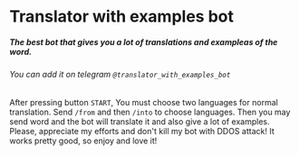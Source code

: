 # Translator with examples bot
##### The best bot that gives you a lot of translations and exampleas of the word. 
###### You can add it on telegram ```@translator_with_examples_bot```

After pressing button ```START```, You must choose two languages for normal translation.
Send ```/from``` and then ```/into``` to choose languages.
Then you may send word and the bot will translate it and also give a lot of examples.
Please, appreciate my efforts and don't kill my bot with DDOS attack!
It works pretty good, so enjoy and love it!